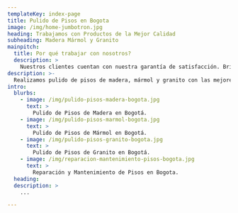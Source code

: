 ```yaml
---
templateKey: index-page
title: Pulido de Pisos en Bogota
image: /img/home-jumbotron.jpg
heading: Trabajamos con Productos de la Mejor Calidad
subheading: Madera Mármol y Granito
mainpitch:
  title: Por qué trabajar con nosotros?
  description: >
    Nuestros clientes cuentan con nuestra garantía de satisfacción. Brindamos asesoría personalizada para cada necesidad.  
description: >-
  Realizamos pulido de pisos de madera, mármol y granito con las mejores técnicas y los mejores productos Nacionales e Importados.
intro:
  blurbs:
    - image: /img/pulido-pisos-madera-bogota.jpg
      text: >
        Pulido de Pisos de Madera en Bogotá.
    - image: /img/pulido-pisos-marmol-bogota.jpg
      text: >
        Pulido de Pisos de Mármol en Bogotá.
    - image: /img/pulido-pisos-granito-bogota.jpg
      text: >
        Pulido de Pisos de Granito en Bogotá.
    - image: /img/reparacion-mantenimiento-pisos-bogota.jpg
      text: >
        Reparación y Mantenimiento de Pisos en Bogota.
  heading: 
  description: >
    ...

---
```

